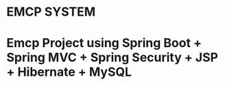 # EMCP  SYSTEM


# Emcp  Project using Spring Boot + Spring MVC + Spring Security + JSP + Hibernate + MySQL


